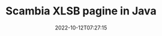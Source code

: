 ---
############################# Static ############################
layout: "auto-gen-merger"
date: 2022-10-12T07:27:15
draft: false
otherformats: odt one otp ott pdf pps ppsx ppt pptx rtf tex vdx vsdm vsdx vssm vssx

############################# Head ############################
head_title: "Scambia e scambia XLSB pagine in Java"
head_description: "Scambia e scambia le posizioni di due pagine all'interno di un file XLSB in Java utilizzando l'API di fusione dei documenti."

############################# Header ############################
title: "Scambia XLSB pagine in Java"
description: "Scambia le pagine XLSB con poche righe di codice Java."
bg_image: "https://cms.admin.containerize.com/templates/aspose/App_Themes/V3/images/bg/header1.png"
bg_overlay: false
button:
    enable: true
    icon: "fas fa-arrow-down"
    label: "Scarica la prova gratuita"
    link: "https://downloads.groupdocs.com/merger/java"

############################# SubMenu ############################
submenu:
    enable: true

    left:
        img_alt: "GroupDocs.Merger for Java"
        image: "https://cms.admin.containerize.com/templates/groupdocs/images/product-logos/90x90-noborder/groupdocs-merger-java.png"
        product: "GroupDocs.Merger"
        platform: "Java"

    middle:
        button:

            # button loop
            - link: "https://apireference.groupdocs.com/merger/java"
              text: "Riferimento API"

            # button loop
            - link: "https://github.com/groupdocs-merger"
              text: "Esempi di codice"

            # button loop
            - link: "https://products.groupdocs.app/merger/family"
              text: "Dimostrazioni dal vivo"

            # button loop
            - link: "https://purchase.groupdocs.com/pricing/merger/java"
              text: "Prezzo"

    right:
        link_download: "https://downloads.groupdocs.com/merger"
        link_learn: "https://docs.groupdocs.com/merger/java"
        link_buy: "https://purchase.groupdocs.com"

############################# About ############################
about:
    enable: true
    title: "Informazioni sull'API GroupDocs.Merger for Java"
    content: |
        [GroupDocs.Merger for Java](/it/merger/java/) offre una soluzione semplice per unire e dividere in modo sicuro tra un'ampia gamma di formati di documenti tra cui PDF, Microsoft Office (Word, Excel, PowerPoint , OneNote), OpenDocument, HTML, immagini e molti altri all'interno delle applicazioni Java. Aggiungendo solo poche righe di codice, esegui diverse operazioni sui documenti come spostare, rimuovere, ruotare, scambiare, estrarre o modificare l'orientamento delle pagine all'interno dei documenti. L'API per la fusione dei documenti supporta anche l'anteprima delle pagine del documento come immagine per analizzare la struttura del documento, la formattazione e il contenuto della pagina.
        
        L'API GroupDocs.Merger è la scelta giusta per le soluzioni aziendali che richiedono funzionalità di scambio delle pagine dei file. Queste API sono ben supportate su tutti i principali sistemi operativi e piattaforme, incluso J2SE 7.0 (1.7), J2SE 8.0 (1.8), Java 10.

############################# Steps ############################
steps:
    enable: true
    title_left: "Scambia XLSB pagine di file in Java"
    content_left: |
        [GroupDocs.Merger for Java](/it/merger/java/) consente agli sviluppatori di Java di scambiare facilmente le pagine all'interno di un file XLSB implementando alcuni semplici passaggi .
        
        * Inizializza **SwapOptions** per specificare i numeri di pagina da scambiare.
        * Crea una nuova istanza di **Merger** e passa il percorso del documento di origine come parametro del costruttore.
        * Chiama **swapPages** e passa l'oggetto **SwapOptions**.
        * Chiama **save** e specifica il percorso del file per salvare il documento risultante.

    title_right: "Requisiti di sistema"
    content_right: |
        Le API GroupDocs.Merger for Java sono supportate su tutte le principali piattaforme e sistemi operativi. Prima di eseguire il codice seguente, assicurati di avere i seguenti prerequisiti installati sul tuo sistema.

        * Sistemi operativi: Microsoft Windows, Linux, MacOS
        * Ambienti di sviluppo: NetBeans, IntelliJ IDEA, Eclipse
        * Quadri: J2SE 7.0 (1.7), J2SE 8.0 (1.8), Java 10
        * Scarica l'ultima versione di GroupDocs.Merger for Java da [Maven](https://repository.groupdocs.com/webapp/#/artifacts/browse/tree/General/repo/com/groupdocs/groupdocs-merger)
         
    code: |
     {{% merger/additional-styles %}}
     {{< merger/code-merger title="Come scambiare pagine di file XLSB utilizzando il codice di esempio Java">}}

        ```java    
        // Scambia le pagine dei file XLSB utilizzando l'API GroupDocs.Merger
        int pageNumber1 = 6;
        int pageNumber2 = 1;

        // Inizializza la classe SwapOptions per specificare i numeri di pagina da scambiare
        SwapOptions swapOptions = new SwapOptions(pageNumber2, pageNumber1);

        // Istanzia la fusione con il documento di input XLSB
        Merger merger = new Merger("input.xlsb");

        // Chiama il metodo SwapPages e passagli l'oggetto SwapOptions
        merger.swapPages(swapOptions);
    
        // Chiama il metodo Save e passa il percorso del file desiderato per salvare il documento di output
        merger.save("output.xlsb");
        ```
     {{< /merger/code-merger >}}

############################# Demos ############################
demos:
    enable: true
    title: "Demo dal vivo - Scambia XLSB pagine di file online"
    content: |
       Scambia subito le pagine dei file XLSB visitando il sito Web [GroupDocs.Merger Live Demos](https://products.groupdocs.app/splitter/swap-pages/xlsb).
       La demo dal vivo ha i seguenti vantaggi.
        
############################# About Formats ############################
about_formats:
    enable: true

############################# More Formats ############################
more_formats:
    enable: true
    title: "Scambia pagine di altri formati di file"
    content: |
        Java documenta l'API di fusione e divisione per formati di file e immagini. Scambia alcuni dei formati di file più diffusi come indicato di seguito.

############################# Back to top ###############################
back_to_top:
    enable: true
---